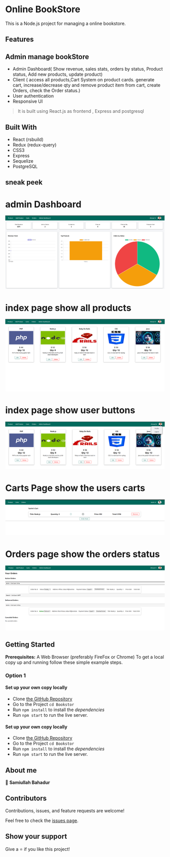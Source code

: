 # Online BookStore

This is a Node.js project for managing a online bookstore.

## Features

## Admin manage bookStore

- Admin Dashboard( Show revenue, sales stats, orders by status, Product status, Add new products, update product)
- Client ( access all products,Cart System on product cards. generate cart, increase/decrease qty
  and remove product item from cart, create Orders, check the Order status.)
- User authentication
- Responsive UI

> It is built using React.js as frontend , Express and postgresql

## Built With

- React (rsbuild)
- Redux (redux-query)
- CSS3
- Express
- Sequelize
- PostgreSQL

## sneak peek
# admin Dashboard 
![Application admin dashboard](./images/admin_dashboard.png)
# index page show all products
![Application index ](./images/index.png)
# index page show user buttons
![Application indexpage](./images/indexpage.png)
# Carts Page show the users carts
![Application carts page](./images/cartspage.png)
# Orders page show the orders status 
![Application orders page](./images/orderspage.png)

## Getting Started

**Prerequisites:** A Web Browser (preferably FireFox or Chrome)
To get a local copy up and running follow these simple example steps.

### **Option 1**

#### Set up your own copy locally

- Clone [the GitHub Repository](https://github.com/samiullahbahadur/Bookstore_node)
- Go to the Project `cd Bookstor`
- Run `npm install` to install the _dependencies_
- Run `npm start` to run the live server.

#### Set up your own copy locally

- Clone [the GitHub Repository](https://github.com/samiullahbahadur/Bookstore)
- Go to the Project `cd Bookstor`
- Run `npm install` to install the _dependencies_
- Run `npm start` to run the live server.

## About me

👤 **Samiullah Bahadur**

## Contributors

Contributions, issues, and feature requests are welcome!

Feel free to check the [issues page](../../issues/).

## Show your support

Give a ⭐️ if you like this project!
